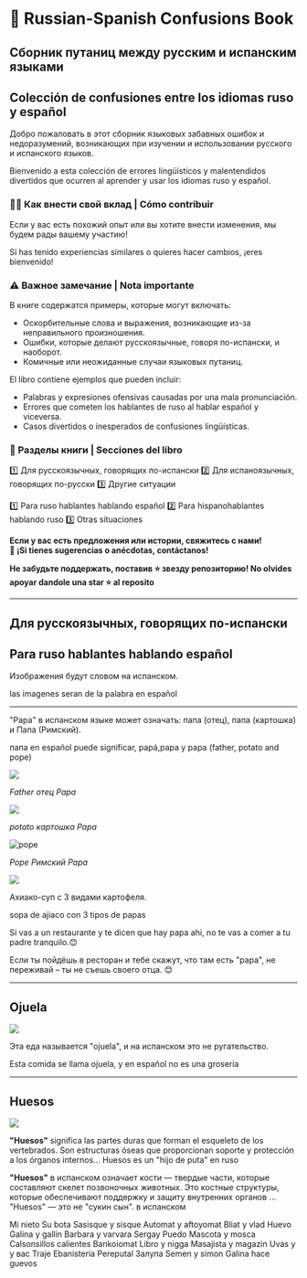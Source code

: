 # 📖 Russian-Spanish Confusions Book  
## Сборник путаниц между русским и испанским языками  
## Colección de confusiones entre los idiomas ruso y español  

Добро пожаловать в этот сборник языковых забавных ошибок и недоразумений, возникающих при изучении и использовании русского и испанского языков.  

Bienvenido a esta colección de errores lingüísticos y malentendidos divertidos que ocurren al aprender y usar los idiomas ruso y español.  

### ✍🏻 Как внести свой вклад | Cómo contribuir  
Если у вас есть похожий опыт или вы хотите внести изменения, мы будем рады вашему участию!  

Si has tenido experiencias similares o quieres hacer cambios, ¡eres bienvenido!  

### ⚠️ Важное замечание | Nota importante  
В книге содержатся примеры, которые могут включать:  
- Оскорбительные слова и выражения, возникающие из-за неправильного произношения.  
- Ошибки, которые делают русскоязычные, говоря по-испански, и наоборот.  
- Комичные или неожиданные случаи языковых путаниц.  

El libro contiene ejemplos que pueden incluir:  
- Palabras y expresiones ofensivas causadas por una mala pronunciación.  
- Errores que cometen los hablantes de ruso al hablar español y viceversa.  
- Casos divertidos o inesperados de confusiones lingüísticas.  

### 📌 Разделы книги | Secciones del libro  

1️⃣ Для русскоязычных, говорящих по-испански
2️⃣ Для испаноязычных, говорящих по-русски
3️⃣ Другие ситуации

1️⃣ Para ruso hablantes hablando español
2️⃣ Para hispanohablantes hablando ruso
3️⃣ Otras situaciones

**Если у вас есть предложения или истории, свяжитесь с нами!  
📩 ¡Si tienes sugerencias o anécdotas, contáctanos!**  

**Не забудьте поддержать, поставив ⭐ звезду репозиторию!
No olvides apoyar dandole una star ⭐ al reposito**

---

## Для русскоязычных, говорящих по-испански

## Para ruso hablantes hablando español


Изображения будут словом на испанском.

las imagenes seran de la palabra en español

---


"Papa" в испанском языке может означать: папа (отец), папа (картошка) и Папа (Римский).

папа en español puede significar, papá,papa y papa (father, potato and pope)

![](https://pixahive.com/wp-content/uploads/2020/10/Father-and-child-147745-pixahive.jpg)


_Father_
_отец_
_Papa_

![](https://ganar-ganar.mx/wp-content/uploads/2022/05/datos-de-la-papa.jpg)

_potato_
_картошка_
_Papa_

![pope](https://www.americamagazine.org/sites/default/files/main_image/2023/10/18/20231018T0745-POPE-AUDIENCE-ZEAL-FOUCAULD-1767294.JPG.JPG)

_Pope_
_Римский_
_Papa_

![](https://latinflavors.wordpress.com/wp-content/uploads/2012/11/ajiaco-bogotano-ns0.jpg)

Ахиако-суп с 3 видами картофеля.

sopa de ajiaco con 3 tipos de papas

Si vas a un restaurante y  te dicen que hay papa ahi,  no te vas a comer a tu padre tranquilo.😊

Если ты пойдёшь в ресторан и тебе скажут, что там есть "papa", не переживай – ты не съешь своего отца. 😊

---

## Ojuela

![](https://i.pinimg.com/originals/cd/9d/02/cd9d025963fb9b9ebf8e7e6d9a2b0291.jpg)

Эта еда называется "ojuela", и на испанском это не ругательство.

Esta comida se llama ojuela, y en español no es una groseria

---

## Huesos

![](https://s.libertaddigital.com/2016/03/15/1920/1080/fit/Sima-de-los-Huesos-7.jpg)

**"Huesos"** significa las partes duras que forman el esqueleto de los vertebrados. Son estructuras óseas que proporcionan soporte y protección a los órganos internos... Huesos es un "hijo de puta" en ruso 

**"Huesos"** в испанском означает кости — твердые части, которые составляют скелет позвоночных животных. Это костные структуры, которые обеспечивают поддержку и защиту внутренних органов ... "Huesos" — это не "сукин сын". в испанском



Mi nieto
Su bota
Sasisque y sisque
Automat y aftoyomat
Bliat y vlad
Huevo
Galina y gallin
Barbara y varvara
Sergay
Puedo
Mascota y mosca
Calsonsillos calientes
Bankoiomat
Libro y nigga
Masajista y magazin
Uvas y у вас
 Traje
 Ebanisteria
Pereputal
Залупа
Semen y simon
Galina hace guevos
